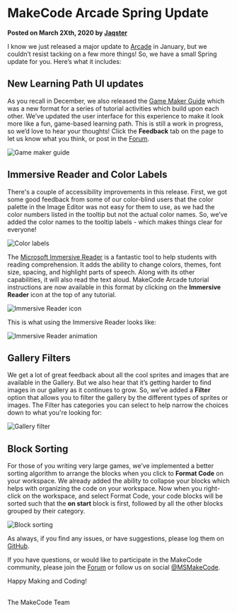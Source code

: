 # MakeCode Arcade Spring Update

**Posted on March 2Xth, 2020 by [Jaqster](https://github.com/jaqster)**

I know we just released a major update to [Arcade](/blog/arcade/update-jan-2021) in January, but we couldn’t resist tacking on a few more things! So, we have a small Spring update for you. Here’s what it includes:

## New Learning Path UI updates

As you recall in December, we also released the [Game Maker Guide](https://arcade.makecode.com/--skillmap) which was a new format for a series of tutorial activities which build upon each other. We’ve updated the user interface for this experience to make it look more like a fun, game-based learning path. This is still a work in progress, so we’d love to hear your thoughts! Click the **Feedback** tab on the page to let us know what you think, or post in the [Forum](https://forum.makecode.com).

![Game maker guide](/static/blog/arcade/update-spring-2021/game-maker-guide.png)

## Immersive Reader and Color Labels

There's a couple of accessibility improvements in this release. First, we got some good feedback from some of our color-blind users that the color palette in the Image Editor was not easy for them to use, as we had the color numbers listed in the tooltip but not the actual color names. So, we’ve added the color names to the tooltip labels - which makes things clear for everyone!

![Color labels](/static/blog/arcade/update-spring-2021/color-labels.png)

The [Microsoft Immersive Reader](https://education.microsoft.com/en-us/resource/9b010288) is a fantastic tool to help students with reading comprehension. It adds the ability to change colors, themes, font size, spacing, and highlight parts of speech. Along with its other capabilities, it will also read the text aloud. MakeCode Arcade tutorial instructions are now available in this format by clicking on the **Immersive Reader** icon at the top of any tutorial.

![Immersive Reader icon](/static/blog/arcade/update-spring-2021/im-icon.png)

This is what using the Immersive Reader looks like:

![Immersive Reader animation](/static/blog/arcade/update-spring-2021/immersive-reader.gif)

## Gallery Filters

We get a lot of great feedback about all the cool sprites and images that are available in the Gallery. But we also hear that it’s getting harder to find images in our gallery as it continues to grow. So, we’ve added a **Filter** option that allows you to filter the gallery by the different types of sprites or images. The Filter has categories you can select to help narrow the choices down to what you're looking for:

![Gallery filter](/static/blog/arcade/update-spring-2021/gallery-filter.png)

## Block Sorting

For those of you writing very large games, we’ve implemented a better sorting algorithm to arrange the blocks when you click to **Format Code** on your workspace. We already added the ability to collapse your blocks which helps with organizing the code on your workspace. Now when you right-click on the workspace, and select Format Code, your code blocks will be sorted such that the **on start** block is first, followed by all the other blocks grouped by their category.

![Block sorting](/static/blog/arcade/update-spring-2021/block-sorting.png)

As always, if you find any issues, or have suggestions, please log them on [GitHub](https://github.com/microsoft/pxt-arcade/issues).

If you have questions, or would like to participate in the MakeCode community, please join the [Forum](https://forum.makecode.com) or follow us on social [@MSMakeCode](https://twitter.com/MSMakeCode).

Happy Making and Coding!

<br/>
The MakeCode Team